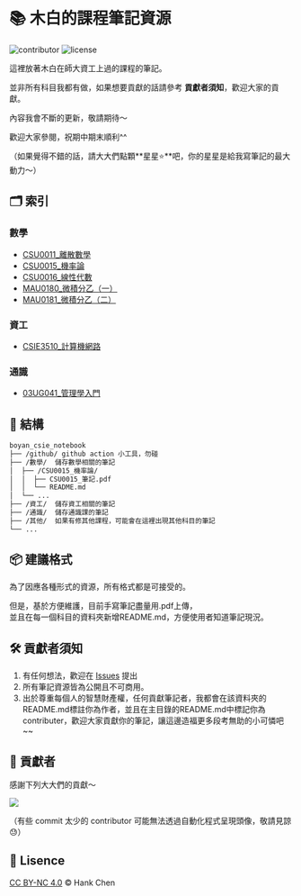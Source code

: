 # 📚 木白的課程筆記資源  
![contributor](https://img.shields.io/github/contributors/boyan1001/boyan_csie_notebook?style=for-the-badge)
![license](https://img.shields.io/badge/license-CC_BY_NC_4.0-brightgreen?style=for-the-badge)




這裡放著木白在師大資工上過的課程的筆記。  
  
並非所有科目我都有做，如果想要貢獻的話請參考 **貢獻者須知**，歡迎大家的貢獻。  

內容我會不斷的更新，敬請期待～  
  
歡迎大家參閱，祝期中期末順利^^  

（如果覺得不錯的話，請大大們點顆**星星⭐**吧，你的星星是給我寫筆記的最大動力～）　　

## 🗂️ 索引

<!-- [INDEX START] -->
### 數學    
- [CSU0011_離散數學](./數學/CSU0011_離散數學/)  
- [CSU0015_機率論](./數學/CSU0015_機率論/)  
- [CSU0016_線性代數](./數學/CSU0016_線性代數/)  
- [MAU0180_微積分乙（一）](./數學/MAU0180_微積分乙（一）/)  
- [MAU0181_微積分乙（二）](./數學/MAU0181_微積分乙（二）/)  
### 資工  
- [CSIE3510_計算機網路](./資工/CSIE3510_計算機網路/)  
### 通識  
- [03UG041_管理學入門](./通識/03UG041_管理學入門/)  

<!-- [INDEX END] -->

## 🧱 結構

```sh
boyan_csie_notebook
├── /github/ github action 小工具，勿碰
├── /數學/  儲存數學相關的筆記
│  ├── /CSU0015_機率論/
│  │  ├── CSU0015_筆記.pdf  
│  │  └── README.md
│  └── ...
├── /資工/  儲存資工相關的筆記
├── /通識/  儲存通識課的筆記
├── /其他/  如果有修其他課程，可能會在這裡出現其他科目的筆記
└── ...
```

## 📦 建議格式

為了因應各種形式的資源，所有格式都是可接受的。  
  
但是，基於方便維護，目前手寫筆記盡量用.pdf上傳，  
並且在每一個科目的資料夾新增README.md，方便使用者知道筆記現況。

## 🛠️ 貢獻者須知  

1. 有任何想法，歡迎在 [Issues](https://github.com/boyan1001/boyan_csie_notebook/issues) 提出
2. 所有筆記資源皆為公開且不可商用。
3. 出於尊重每個人的智慧財產權，任何貢獻筆記者，我都會在該資料夾的README.md標註你為作者，並且在主目錄的README.md中標記你為contributer，歡迎大家貢獻你的筆記，讓這邊造福更多段考無助的小可憐吧~~

## 💪 貢獻者
感謝下列大大們的貢獻～  
  
<a href="https://github.com/boyan1001/boyan_csie_notebook/graphs/contributors">
  <img src="https://contrib.rocks/image?repo=boyan1001/boyan_csie_notebook" />
</a>
  
（有些 commit 太少的 contributor 可能無法透過自動化程式呈現頭像，敬請見諒😓）  

## 🪪 Lisence  
[CC BY-NC 4.0](LICENSE.md) © Hank Chen  
